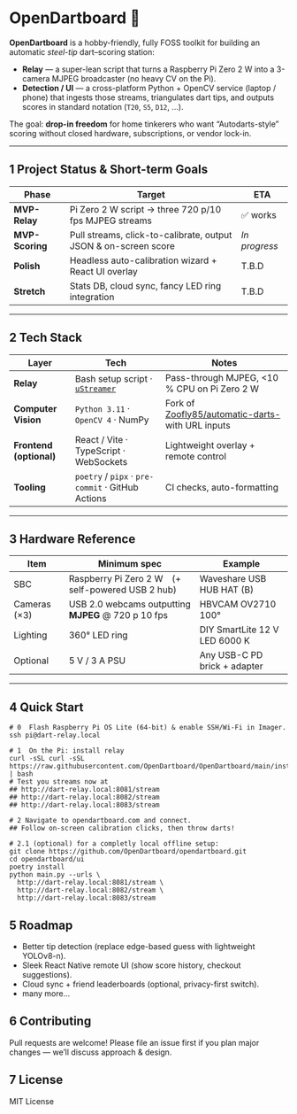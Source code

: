# OpenDartboard 🎯

**OpenDartboard** is a hobby-friendly, fully FOSS toolkit for building an automatic *steel-tip* dart–scoring station:

* **Relay** — a super-lean script that turns a Raspberry Pi Zero 2 W into a 3-camera MJPEG broadcaster (no heavy CV on the Pi).
* **Detection / UI** — a cross-platform Python + OpenCV service (laptop / phone)  that ingests those streams, triangulates dart tips, and outputs scores in standard notation (`T20`, `S5`, `D12`, …).

The goal: **drop-in freedom** for home tinkerers who want “Autodarts-style” scoring without closed hardware, subscriptions, or vendor lock-in.

---

## 1  Project Status & Short-term Goals

| Phase | Target | ETA |
|-------|--------|-----|
| **MVP-Relay** | Pi Zero 2 W script → three 720 p/10 fps MJPEG streams | ✅ works |
| **MVP-Scoring** | Pull streams, click-to-calibrate, output JSON & on-screen score | _In progress_ |
| **Polish** | Headless auto-calibration wizard + React UI overlay | T.B.D |
| **Stretch** | Stats DB, cloud sync, fancy LED ring integration | T.B.D |

---

## 2  Tech Stack

| Layer | Tech | Notes |
|-------|------|-------|
| **Relay** | Bash setup script · [`uStreamer`](https://github.com/pikvm/ustreamer) | Pass-through MJPEG, <10 % CPU on Pi Zero 2 W |
| **Computer Vision** | `Python 3.11` · `OpenCV 4` · NumPy | Fork of [Zoofly85/automatic-darts-](https://github.com/Zoofly85/automatic-darts-) with URL inputs |
| **Frontend (optional)** | React / Vite · TypeScript · WebSockets | Lightweight overlay + remote control |
| **Tooling** | `poetry` / `pipx` · `pre-commit` · GitHub Actions | CI checks, auto-formatting |

---

## 3  Hardware Reference

| Item | Minimum spec | Example |
|------|--------------|---------|
| SBC | Raspberry Pi Zero 2 W (+ self-powered USB 2 hub) | Waveshare USB HUB HAT (B) |
| Cameras (×3) | USB 2.0 webcams outputting **MJPEG** @ 720 p 10 fps | HBVCAM OV2710 100° |
| Lighting | 360° LED ring | DIY SmartLite 12 V LED 6000 K |
| Optional | 5 V / 3 A PSU | Any USB-C PD brick + adapter |

---

## 4  Quick Start

```shell
# 0  Flash Raspberry Pi OS Lite (64-bit) & enable SSH/Wi-Fi in Imager.
ssh pi@dart-relay.local

# 1  On the Pi: install relay
curl -sSL curl -sSL https://raw.githubusercontent.com/OpenDartboard/OpenDartboard/main/installer.sh | bash
# Test you streams now at 
## http://dart-relay.local:8081/stream 
## http://dart-relay.local:8082/stream
## http://dart-relay.local:8083/stream

# 2 Navigate to opendartboard.com and connect.
## Follow on-screen calibration clicks, then throw darts!

# 2.1 (optional) for a completly local offline setup:
git clone https://github.com/OpenDartboard/opendartboard.git
cd opendartboard/ui
poetry install
python main.py --urls \
  http://dart-relay.local:8081/stream \
  http://dart-relay.local:8082/stream \
  http://dart-relay.local:8083/stream
```

## 5 Roadmap

- Better tip detection (replace edge-based guess with lightweight YOLOv8-n).
- Sleek React Native remote UI (show score history, checkout suggestions).
- Cloud sync + friend leaderboards (optional, privacy-first switch).
- many more...


## 6 Contributing
Pull requests are welcome!
Please file an issue first if you plan major changes — we’ll discuss approach & design.

##  7 License
MIT License
